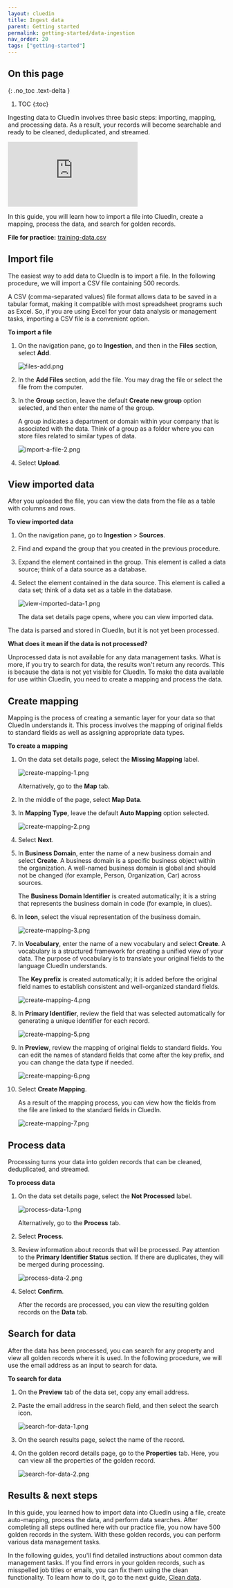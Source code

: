 ```yaml
---
layout: cluedin
title: Ingest data
parent: Getting started
permalink: getting-started/data-ingestion
nav_order: 20
tags: ["getting-started"]
---
```

## On this page
{: .no_toc .text-delta }
1. TOC
{:toc}

Ingesting data to CluedIn involves three basic steps: importing, mapping, and processing data. As a result, your records will become searchable and ready to be cleaned, deduplicated, and streamed.

<div class="videoFrame">
<iframe src="https://player.vimeo.com/video/843840937?badge=0&amp;autopause=0&amp;player_id=0&amp;app_id=58479" frameborder="0" allow="autoplay; fullscreen; picture-in-picture" allowfullscreen title="Getting started with data ingestion in CluedIn"></iframe>
</div>

In this guide, you will learn how to import a file into CluedIn, create a mapping, process the data, and search for golden records.

**File for practice:** <a href="../../../assets/other/training-data.csv" download>training-data.csv</a>

## Import file

The easiest way to add data to CluedIn is to import a file. In the following procedure, we will import a CSV file containing 500 records.

A CSV (comma-separated values) file format allows data to be saved in a tabular format, making it compatible with most spreadsheet programs such as Excel. So, if you are using Excel for your data analysis or management tasks, importing a CSV file is a convenient option.

**To import a file**

1. On the navigation pane, go to **Ingestion**, and then in the **Files** section, select **Add**.

    ![files-add.png](../../assets/images/getting-started/data-ingestion/files-add.png)

1. In the **Add Files** section, add the file. You may drag the file or select the file from the computer.

1. In the **Group** section, leave the default **Create new group** option selected, and then enter the name of the group.

    A group indicates a department or domain within your company that is associated with the data. Think of a group as a folder where you can store files related to similar types of data.

    ![import-a-file-2.png](../../assets/images/getting-started/data-ingestion/import-a-file-2.png)

1. Select **Upload**.

## View imported data

After you uploaded the file, you can view the data from the file as a table with columns and rows.

**To view imported data**

1. On the navigation pane, go to **Ingestion** > **Sources**.

1. Find and expand the group that you created in the previous procedure.

1. Expand the element contained in the group. This element is called a data source; think of a data source as a database.

1. Select the element contained in the data source. This element is called a data set; think of a data set as a table in the database.

    ![view-imported-data-1.png](../../assets/images/getting-started/data-ingestion/view-imported-data-1.png)

    The data set details page opens, where you can view imported data.

The data is parsed and stored in CluedIn, but it is not yet been processed.

**What does it mean if the data is not processed?**

Unprocessed data is not available for any data management tasks. What is more, if you try to search for data, the results won't return any records. This is because the data is not yet visible for CluedIn. To make the data available for use within CluedIn, you need to create a mapping and process the data.

## Create mapping

Mapping is the process of creating a semantic layer for your data so that CluedIn understands it. This process involves the mapping of original fields to standard fields as well as assigning appropriate data types.

**To create a mapping**

1. On the data set details page, select the **Missing Mapping** label.

    ![create-mapping-1.png](../../assets/images/getting-started/data-ingestion/create-mapping-1.png)

    Alternatively, go to the **Map** tab.

1. In the middle of the page, select **Map Data**.

1. In **Mapping Type**, leave the default **Auto Mapping** option selected.

    ![create-mapping-2.png](../../assets/images/getting-started/data-ingestion/create-mapping-2.png)

1. Select **Next**.

1. In **Business Domain**, enter the name of a new business domain and select **Create**. A business domain is a specific business object within the organization. A well-named business domain is global and should not be changed (for example, Person, Organization, Car) across sources.

    The **Business Domain Identifier** is created automatically; it is a string that represents the business domain in code (for example, in clues).

1. In **Icon**, select the visual representation of the business domain.

    ![create-mapping-3.png](../../assets/images/getting-started/data-ingestion/create-mapping-3.png)

1. In **Vocabulary**, enter the name of a new vocabulary and select **Create**. A vocabulary is a structured framework for creating a unified view of your data. The purpose of vocabulary is to translate your original fields to the language CluedIn understands.

    The **Key prefix** is created automatically; it is added before the original field names to establish consistent and well-organized standard fields.

    ![create-mapping-4.png](../../assets/images/getting-started/data-ingestion/create-mapping-4.png)

1. In **Primary Identifier**, review the field that was selected automatically for generating a unique identifier for each record.

    ![create-mapping-5.png](../../assets/images/getting-started/data-ingestion/create-mapping-5.png)

1. In **Preview**, review the mapping of original fields to standard fields. You can edit the names of standard fields that come after the key prefix, and you can change the data type if needed.

    ![create-mapping-6.png](../../assets/images/getting-started/data-ingestion/create-mapping-6.png)

 1. Select **Create Mapping**.

    As a result of the mapping process, you can view how the fields from the file are linked to the standard fields in CluedIn.

    ![create-mapping-7.png](../../assets/images/getting-started/data-ingestion/create-mapping-7.png)

## Process data

Processing turns your data into golden records that can be cleaned, deduplicated, and streamed.

**To process data**

1. On the data set details page, select the **Not Processed** label.

    ![process-data-1.png](../../assets/images/getting-started/data-ingestion/process-data-1.png)

    Alternatively, go to the **Process** tab.

1. Select **Process**.

1. Review information about records that will be processed. Pay attention to the **Primary Identifier Status** section. If there are duplicates, they will be merged during processing.

    ![process-data-2.png](../../assets/images/getting-started/data-ingestion/process-data-2.png)

1. Select **Confirm**.

    After the records are processed, you can view the resulting golden records on the **Data** tab.

## Search for data

After the data has been processed, you can search for any property and view all golden records where it is used. In the following procedure, we will use the email address as an input to search for data.

**To search for data**

1. On the **Preview** tab of the data set, copy any email address.

1. Paste the email address in the search field, and then select the search icon.

    ![search-for-data-1.png](../../assets/images/getting-started/data-ingestion/search-for-data-1.png)

1. On the search results page, select the name of the record.

1. On the golden record details page, go to the **Properties** tab. Here, you can view all the properties of the golden record.

    ![search-for-data-2.png](../../assets/images/getting-started/data-ingestion/search-for-data-2.png)

## Results & next steps

In this guide, you learned how to import data into CluedIn using a file, create auto-mapping, process the data, and perform data searches. After completing all steps outlined here with our practice file, you now have 500 golden records in the system. With these golden records, you can perform various data management tasks.

In the following guides, you'll find detailed instructions about common data management tasks. If you find errors in your golden records, such as misspelled job titles or emails, you can fix them using the clean functionality. To learn how to do it, go to the next guide, [Clean data](/getting-started/manual-data-cleaning).